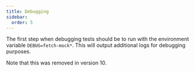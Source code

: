 ```yaml
---
title: Debugging
sidebar:
  order: 5
---
```

The first  step when debugging tests should be to run with the environment variable `DEBUG=fetch-mock*`. This will output additional logs for debugging purposes.

Note that this was removed in version 10.
